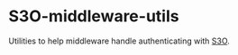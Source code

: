 # S3O-middleware-utils

Utilities to help middleware handle authenticating with [S3O](http://s3o.ft.com/docs).
